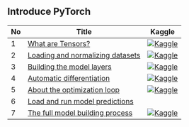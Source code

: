 ## Introduce PyTorch

|No|Title|Kaggle|
|---|---|---|
|1|[What are Tensors?](what_are_tensors.ipynb)|[![Kaggle](https://kaggle.com/static/images/open-in-kaggle.svg)](https://www.kaggle.com/aisuko/what-are-tensors)|
|2|[Loading and normalizing datasets](loading_and_normalizing_datasets.ipynb)|[![Kaggle](https://kaggle.com/static/images/open-in-kaggle.svg)](https://www.kaggle.com/aisuko/loading-and-normalizing-datasets)|
|3|[Building the model layers](building_the_model_layer.ipynb)|[![Kaggle](https://kaggle.com/static/images/open-in-kaggle.svg)](https://www.kaggle.com/aisuko/building-the-model-layers)|
|4|[Automatic differentiation](automatic_differentiation.ipynb)|[![Kaggle](https://kaggle.com/static/images/open-in-kaggle.svg)](https://www.kaggle.com/aisuko/automatic-differentiation)|
|5|[About the optimization loop](about_the_optimization_loop.ipynb)|[![Kaggle](https://kaggle.com/static/images/open-in-kaggle.svg)](https://www.kaggle.com/aisuko/about-the-optimization-loop)|
|6|[Load and run model predictions](load_and_run_model_predictions.ipynb)||
|7|[The full model building process](the_full_model_building_process.ipynb)|[![Kaggle](https://kaggle.com/static/images/open-in-kaggle.svg)](https://www.kaggle.com/aisuko/the-full-model-building-process)|